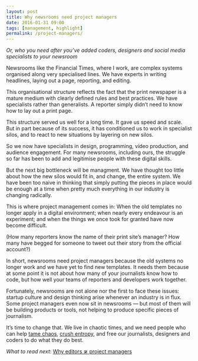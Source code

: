 ```yaml
---
layout: post
title: Why newsrooms need project managers
date: 2016-01-31 09:00
tags: [management, highlight]
permalink: /project-managers/
---
```

*Or, who you need after you’ve added coders, designers and social media specialists to your newsroom*

Newsrooms like the Financial Times, where I work, are complex systems organised along very specialised lines. We have experts in writing headlines, laying out a page, reporting, and editing.

This organisational structure reflects the fact that the print newspaper is a mature medium with clearly defined rules and best practices. We have specialists rather than generalists. A reporter simply didn’t need to know how to lay out a print page.

This structure served us well for a long time. It gave us speed and scale. But in part because of its success, it has conditioned us to work in specialist silos, and to react to new situations by layering on new silos.

So we now have specialists in design, programming, video production, and audience engagement. For many newsrooms, including ours, the struggle so far has been to add and legitimise people with these digital skills. 

But the next big bottleneck will be managment. We have thought too little about how the new silos would fit in, and change, the entire system. We have been too naive in thinking that simply putting the pieces in place would be enough at a time when pretty much everything in our industry is changing radically.

This is where project management comes in: When the old templates no longer apply in a digital environment; when nearly every endeavour is an experiment; and when the things we once took for granted have now become difficult. 

(How many reporters know the name of their print site’s manager? How many have begged for someone to tweet out their story from the official account?)

In short, newsrooms need project managers because the old systems no longer work and we have yet to find new templates. It needs them because at some point it is not about how many of your journalists know how to code, but how well your teams of reporters and developers work together.

Fortunately, newsrooms are not alone nor the first to face these issues: startup culture and design thinking arise whenever an industry is in flux. Some project managers even now sit in newsrooms &mdash; but most of them will be building products or tools, not helping to produce specific pieces of journalism.

It’s time to change that. We live in chaotic times, and we need people who can help [tame chaos](http://randsinrepose.com/archives/chaotic-beautiful-snowflakes/), [crush entropy](http://randsinrepose.com/archives/entropy-crushers/), and free our journalists, designers and coders to do what they do best.

*What to read next*: [Why editors &#8774; project managers](/editors/)